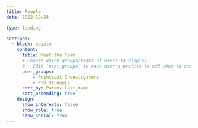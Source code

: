 ```yaml
---
title: People
date: 2022-10-24

type: landing

sections:
  - block: people
    content:
      title: Meet the Team
      # Choose which groups/teams of users to display.
      #   Edit `user_groups` in each user's profile to add them to one or more of these groups.
      user_groups:
          - Principal Investigators
          - PhD Students
      sort_by: Params.last_name
      sort_ascending: true
    design:
      show_interests: false
      show_role: true
      show_social: true
---
```

